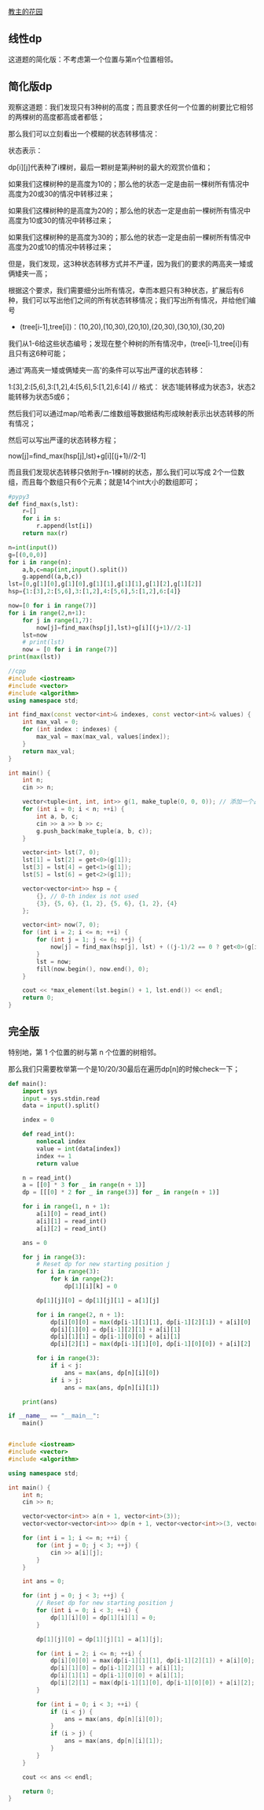 [教主的花园](https://www.luogu.com.cn/problem/P1133)

## 线性dp

这道题的简化版：不考虑第一个位置与第n个位置相邻。

## 简化版dp


观察这道题：我们发现只有3种树的高度；而且要求任何一个位置的树要比它相邻的两棵树的高度都高或者都低；

那么我们可以立刻看出一个模糊的状态转移情况：

状态表示：

dp[i][j]代表种了i棵树，最后一颗树是第j种树的最大的观赏价值和；



如果我们这棵树种的是高度为10的；那么他的状态一定是由前一棵树所有情况中高度为20或30的情况中转移过来；

如果我们这棵树种的是高度为20的；那么他的状态一定是由前一棵树所有情况中高度为10或30的情况中转移过来；

如果我们这棵树种的是高度为30的；那么他的状态一定是由前一棵树所有情况中高度为20或10的情况中转移过来；


但是，我们发现，这3种状态转移方式并不严谨，因为我们的要求的两高夹一矮或俩矮夹一高；

根据这个要求，我们需要细分出所有情况，幸而本题只有3种状态，扩展后有6种，我们可以写出他们之间的所有状态转移情况；我们写出所有情况，并给他们编号

- (tree[i-1],tree[i])：(10,20),(10,30),(20,10),(20,30),(30,10),(30,20)


我们从1-6给这些状态编号；发现在整个种树的所有情况中，(tree[i-1],tree[i])有且只有这6种可能；

通过'两高夹一矮或俩矮夹一高'的条件可以写出严谨的状态转移：

1:[3],2:[5,6],3:[1,2],4:[5,6],5:[1,2],6:[4] // 格式： 状态1能转移成为状态3，状态2能转移为状态5或6；

然后我们可以通过map/哈希表/二维数组等数据结构形成映射表示出状态转移的所有情况；

然后可以写出严谨的状态转移方程；

now[j]=find_max(hsp[j],lst)+g[i][(j+1)//2-1]

而且我们发现状态转移只依附于n-1棵树的状态，那么我们可以写成 2个一位数组，而且每个数组只有6个元素；就是14个int大小的数组即可；

```python
#pypy3
def find_max(s,lst):
    r=[]
    for i in s:
        r.append(lst[i])
    return max(r)

n=int(input())
g=[(0,0,0)]
for i in range(n):
    a,b,c=map(int,input().split())
    g.append((a,b,c))
lst=[0,g[1][0],g[1][0],g[1][1],g[1][1],g[1][2],g[1][2]]
hsp={1:[3],2:[5,6],3:[1,2],4:[5,6],5:[1,2],6:[4]}

now=[0 for i in range(7)]
for i in range(2,n+1):
    for j in range(1,7):
        now[j]=find_max(hsp[j],lst)+g[i][(j+1)//2-1]
    lst=now
    # print(lst)
    now = [0 for i in range(7)]
print(max(lst))

```

```c++
//cpp
#include <iostream>
#include <vector>
#include <algorithm>
using namespace std;

int find_max(const vector<int>& indexes, const vector<int>& values) {
    int max_val = 0;
    for (int index : indexes) {
        max_val = max(max_val, values[index]);
    }
    return max_val;
}

int main() {
    int n;
    cin >> n;

    vector<tuple<int, int, int>> g(1, make_tuple(0, 0, 0)); // 添加一个占位元素，使得索引从1开始
    for (int i = 0; i < n; ++i) {
        int a, b, c;
        cin >> a >> b >> c;
        g.push_back(make_tuple(a, b, c));
    }

    vector<int> lst(7, 0);
    lst[1] = lst[2] = get<0>(g[1]);
    lst[3] = lst[4] = get<1>(g[1]);
    lst[5] = lst[6] = get<2>(g[1]);

    vector<vector<int>> hsp = {
        {}, // 0-th index is not used
        {3}, {5, 6}, {1, 2}, {5, 6}, {1, 2}, {4}
    };

    vector<int> now(7, 0);
    for (int i = 2; i <= n; ++i) {
        for (int j = 1; j <= 6; ++j) {
            now[j] = find_max(hsp[j], lst) + ((j-1)/2 == 0 ? get<0>(g[i]) : ((j-1)/2 == 1 ? get<1>(g[i]) : get<2>(g[i])));
        }
        lst = now;
        fill(now.begin(), now.end(), 0);
    }

    cout << *max_element(lst.begin() + 1, lst.end()) << endl;
    return 0;
}
```



## 完全版

特别地，第 1 个位置的树与第 n 个位置的树相邻。

那么我们只需要枚举第一个是10/20/30最后在遍历dp[n]的时候check一下；

```python
def main():
    import sys
    input = sys.stdin.read
    data = input().split()

    index = 0

    def read_int():
        nonlocal index
        value = int(data[index])
        index += 1
        return value

    n = read_int()
    a = [[0] * 3 for _ in range(n + 1)]
    dp = [[[0] * 2 for _ in range(3)] for _ in range(n + 1)]

    for i in range(1, n + 1):
        a[i][0] = read_int()
        a[i][1] = read_int()
        a[i][2] = read_int()

    ans = 0

    for j in range(3):
        # Reset dp for new starting position j
        for i in range(3):
            for k in range(2):
                dp[1][i][k] = 0

        dp[1][j][0] = dp[1][j][1] = a[1][j]

        for i in range(2, n + 1):
            dp[i][0][0] = max(dp[i-1][1][1], dp[i-1][2][1]) + a[i][0]
            dp[i][1][0] = dp[i-1][2][1] + a[i][1]
            dp[i][1][1] = dp[i-1][0][0] + a[i][1]
            dp[i][2][1] = max(dp[i-1][1][0], dp[i-1][0][0]) + a[i][2]

        for i in range(3):
            if i < j:
                ans = max(ans, dp[n][i][0])
            if i > j:
                ans = max(ans, dp[n][i][1])

    print(ans)

if __name__ == "__main__":
    main()
```


```cpp

#include <iostream>
#include <vector>
#include <algorithm>

using namespace std;

int main() {
    int n;
    cin >> n;

    vector<vector<int>> a(n + 1, vector<int>(3));
    vector<vector<vector<int>>> dp(n + 1, vector<vector<int>>(3, vector<int>(2, 0)));

    for (int i = 1; i <= n; ++i) {
        for (int j = 0; j < 3; ++j) {
            cin >> a[i][j];
        }
    }

    int ans = 0;

    for (int j = 0; j < 3; ++j) {
        // Reset dp for new starting position j
        for (int i = 0; i < 3; ++i) {
            dp[1][i][0] = dp[1][i][1] = 0;
        }

        dp[1][j][0] = dp[1][j][1] = a[1][j];

        for (int i = 2; i <= n; ++i) {
            dp[i][0][0] = max(dp[i-1][1][1], dp[i-1][2][1]) + a[i][0];
            dp[i][1][0] = dp[i-1][2][1] + a[i][1];
            dp[i][1][1] = dp[i-1][0][0] + a[i][1];
            dp[i][2][1] = max(dp[i-1][1][0], dp[i-1][0][0]) + a[i][2];
        }

        for (int i = 0; i < 3; ++i) {
            if (i < j) {
                ans = max(ans, dp[n][i][0]);
            }
            if (i > j) {
                ans = max(ans, dp[n][i][1]);
            }
        }
    }

    cout << ans << endl;

    return 0;
}
```